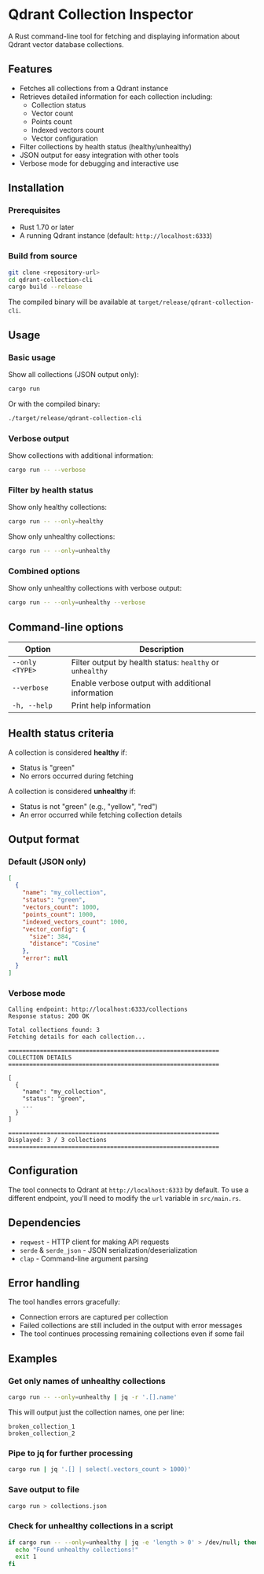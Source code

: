 # Qdrant Collection Inspector

A Rust command-line tool for fetching and displaying information about Qdrant vector database collections.

## Features

- Fetches all collections from a Qdrant instance
- Retrieves detailed information for each collection including:
  - Collection status
  - Vector count
  - Points count
  - Indexed vectors count
  - Vector configuration
- Filter collections by health status (healthy/unhealthy)
- JSON output for easy integration with other tools
- Verbose mode for debugging and interactive use

## Installation

### Prerequisites

- Rust 1.70 or later
- A running Qdrant instance (default: `http://localhost:6333`)

### Build from source

```bash
git clone <repository-url>
cd qdrant-collection-cli
cargo build --release
```

The compiled binary will be available at `target/release/qdrant-collection-cli`.

## Usage

### Basic usage

Show all collections (JSON output only):

```bash
cargo run
```

Or with the compiled binary:

```bash
./target/release/qdrant-collection-cli
```

### Verbose output

Show collections with additional information:

```bash
cargo run -- --verbose
```

### Filter by health status

Show only healthy collections:

```bash
cargo run -- --only=healthy
```

Show only unhealthy collections:

```bash
cargo run -- --only=unhealthy
```

### Combined options

Show only unhealthy collections with verbose output:

```bash
cargo run -- --only=unhealthy --verbose
```

## Command-line options

| Option          | Description                                              |
| --------------- | -------------------------------------------------------- |
| `--only <TYPE>` | Filter output by health status: `healthy` or `unhealthy` |
| `--verbose`     | Enable verbose output with additional information        |
| `-h, --help`    | Print help information                                   |

## Health status criteria

A collection is considered **healthy** if:
- Status is "green"
- No errors occurred during fetching

A collection is considered **unhealthy** if:
- Status is not "green" (e.g., "yellow", "red")
- An error occurred while fetching collection details

## Output format

### Default (JSON only)

```json
[
  {
    "name": "my_collection",
    "status": "green",
    "vectors_count": 1000,
    "points_count": 1000,
    "indexed_vectors_count": 1000,
    "vector_config": {
      "size": 384,
      "distance": "Cosine"
    },
    "error": null
  }
]
```

### Verbose mode

```
Calling endpoint: http://localhost:6333/collections
Response status: 200 OK

Total collections found: 3
Fetching details for each collection...

============================================================
COLLECTION DETAILS
============================================================

[
  {
    "name": "my_collection",
    "status": "green",
    ...
  }
]

============================================================
Displayed: 3 / 3 collections
============================================================
```

## Configuration

The tool connects to Qdrant at `http://localhost:6333` by default. To use a different endpoint, you'll need to modify the `url` variable in `src/main.rs`.

## Dependencies

- `reqwest` - HTTP client for making API requests
- `serde` & `serde_json` - JSON serialization/deserialization
- `clap` - Command-line argument parsing

## Error handling

The tool handles errors gracefully:
- Connection errors are captured per collection
- Failed collections are still included in the output with error messages
- The tool continues processing remaining collections even if some fail

## Examples

### Get only names of unhealthy collections

```bash
cargo run -- --only=unhealthy | jq -r '.[].name'
```

This will output just the collection names, one per line:
```
broken_collection_1
broken_collection_2
```

### Pipe to jq for further processing

```bash
cargo run | jq '.[] | select(.vectors_count > 1000)'
```

### Save output to file

```bash
cargo run > collections.json
```

### Check for unhealthy collections in a script

```bash
if cargo run -- --only=unhealthy | jq -e 'length > 0' > /dev/null; then
  echo "Found unhealthy collections!"
  exit 1
fi
```
